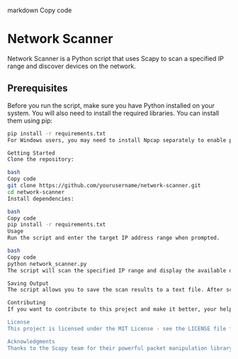 markdown
Copy code
# Network Scanner

Network Scanner is a Python script that uses Scapy to scan a specified IP range and discover devices on the network.

## Prerequisites

Before you run the script, make sure you have Python installed on your system. You will also need to install the required libraries. You can install them using pip:

```bash
pip install -r requirements.txt
For Windows users, you may need to install Npcap separately to enable packet capturing. You can download Npcap from npcap.org.

Getting Started
Clone the repository:

bash
Copy code
git clone https://github.com/yourusername/network-scanner.git
cd network-scanner
Install dependencies:

bash
Copy code
pip install -r requirements.txt
Usage
Run the script and enter the target IP address range when prompted.

bash
Copy code
python network_scanner.py
The script will scan the specified IP range and display the available devices on the network.

Saving Output
The script allows you to save the scan results to a text file. After scanning, you will be prompted if you want to save the output to output.txt.

Contributing
If you want to contribute to this project and make it better, your help is welcome. Open an issue or submit a pull request explaining the changes you'd like to make.

License
This project is licensed under the MIT License - see the LICENSE file for details.

Acknowledgments
Thanks to the Scapy team for their powerful packet manipulation library.
